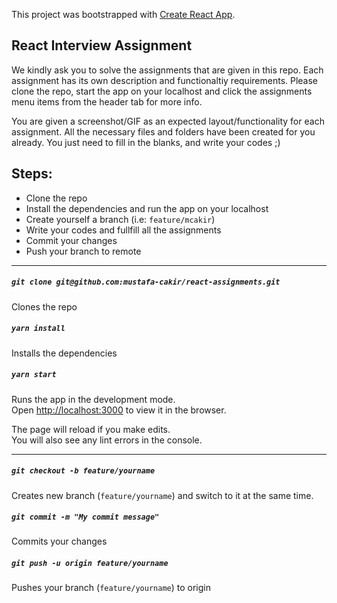 This project was bootstrapped with [Create React App](https://github.com/facebook/create-react-app).

## React Interview Assignment

We kindly ask you to solve the assignments that are given in this repo.
Each assignment has its own description and functionaltiy requirements.
Please clone the repo, start the app on your localhost and click
the assignments menu items from the header tab for more info.

You are given a screenshot/GIF as an expected layout/functionality for each assignment.
All the necessary files and folders have been created for you already.
You just need to fill in the blanks, and write your codes ;)

## Steps:

-   Clone the repo
-   Install the dependencies and run the app on your localhost
-   Create yourself a branch (i.e: `feature/mcakir`)
-   Write your codes and fullfill all the assignments
-   Commit your changes
-   Push your branch to remote

<hr />

##### `git clone git@github.com:mustafa-cakir/react-assignments.git`

Clones the repo

##### `yarn install`

Installs the dependencies

##### `yarn start`

Runs the app in the development mode.<br />
Open [http://localhost:3000](http://localhost:3000) to view it in the browser.

The page will reload if you make edits.<br />
You will also see any lint errors in the console.

<hr />

##### `git checkout -b feature/yourname`

Creates new branch (`feature/yourname`) and switch to it at the same time.

##### `git commit -m "My commit message"`

Commits your changes

##### `git push -u origin feature/yourname`

Pushes your branch (`feature/yourname`) to origin
